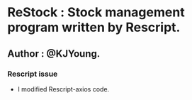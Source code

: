 # ReStock : Stock management program written by Rescript.   
## Author : @KJYoung.   

### Rescript issue
- I modified Rescript-axios code.